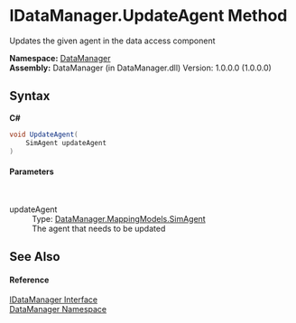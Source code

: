 # IDataManager.UpdateAgent Method 
 

Updates the given agent in the data access component

**Namespace:**&nbsp;<a href="699cd2d6-1481-41f2-ef8c-776ba4af1388">DataManager</a><br />**Assembly:**&nbsp;DataManager (in DataManager.dll) Version: 1.0.0.0 (1.0.0.0)

## Syntax

**C#**<br />
``` C#
void UpdateAgent(
	SimAgent updateAgent
)
```


#### Parameters
&nbsp;<dl><dt>updateAgent</dt><dd>Type: <a href="ededd7bc-9c9e-b6d3-2830-db490e657f72">DataManager.MappingModels.SimAgent</a><br />The agent that needs to be updated</dd></dl>

## See Also


#### Reference
<a href="46cd8405-1684-f638-1174-ea05d804b4a7">IDataManager Interface</a><br /><a href="699cd2d6-1481-41f2-ef8c-776ba4af1388">DataManager Namespace</a><br />